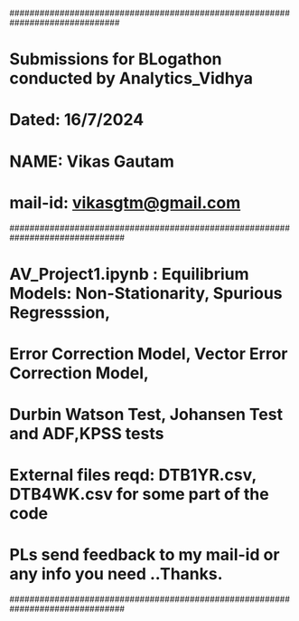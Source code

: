 ##############################################################################
# Submissions for BLogathon conducted by Analytics_Vidhya
# Dated: 16/7/2024
# NAME: Vikas Gautam
# mail-id: vikasgtm@gmail.com
###############################################################################
# AV_Project1.ipynb : Equilibrium Models: Non-Stationarity, Spurious Regresssion,
# Error Correction Model, Vector Error Correction Model,
# Durbin Watson Test, Johansen Test and ADF,KPSS tests
# External files reqd: DTB1YR.csv, DTB4WK.csv for some part of the code 
# PLs send feedback to my mail-id or any info you need ..Thanks.
###############################################################################
